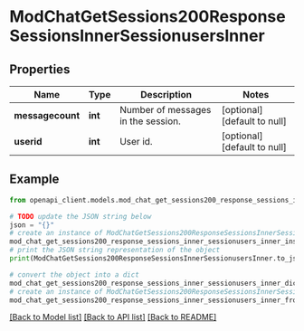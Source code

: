 # ModChatGetSessions200ResponseSessionsInnerSessionusersInner


## Properties

Name | Type | Description | Notes
------------ | ------------- | ------------- | -------------
**messagecount** | **int** | Number of messages in the session. | [optional] [default to null]
**userid** | **int** | User id. | [optional] [default to null]

## Example

```python
from openapi_client.models.mod_chat_get_sessions200_response_sessions_inner_sessionusers_inner import ModChatGetSessions200ResponseSessionsInnerSessionusersInner

# TODO update the JSON string below
json = "{}"
# create an instance of ModChatGetSessions200ResponseSessionsInnerSessionusersInner from a JSON string
mod_chat_get_sessions200_response_sessions_inner_sessionusers_inner_instance = ModChatGetSessions200ResponseSessionsInnerSessionusersInner.from_json(json)
# print the JSON string representation of the object
print(ModChatGetSessions200ResponseSessionsInnerSessionusersInner.to_json())

# convert the object into a dict
mod_chat_get_sessions200_response_sessions_inner_sessionusers_inner_dict = mod_chat_get_sessions200_response_sessions_inner_sessionusers_inner_instance.to_dict()
# create an instance of ModChatGetSessions200ResponseSessionsInnerSessionusersInner from a dict
mod_chat_get_sessions200_response_sessions_inner_sessionusers_inner_from_dict = ModChatGetSessions200ResponseSessionsInnerSessionusersInner.from_dict(mod_chat_get_sessions200_response_sessions_inner_sessionusers_inner_dict)
```
[[Back to Model list]](../README.md#documentation-for-models) [[Back to API list]](../README.md#documentation-for-api-endpoints) [[Back to README]](../README.md)


